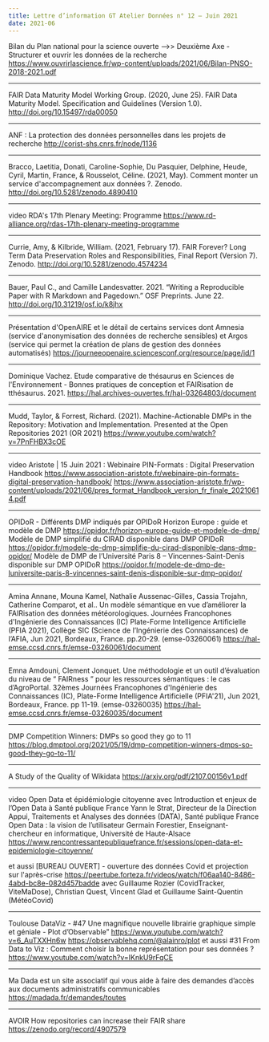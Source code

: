 ```yaml
---
title: Lettre d’information GT Atelier Données n° 12 – Juin 2021
date: 2021-06
---
```



Bilan du Plan national pour la science ouverte -->> Deuxième Axe - Structurer et ouvrir les données de la recherche 
<https://www.ouvrirlascience.fr/wp-content/uploads/2021/06/Bilan-PNSO-2018-2021.pdf>

----------------------------------------

FAIR Data Maturity Model Working Group. (2020, June 25). FAIR Data Maturity Model. Specification and Guidelines (Version 1.0). 
<http://doi.org/10.15497/rda00050>

----------------------------------------

ANF : La protection des données personnelles dans les projets de recherche
<http://corist-shs.cnrs.fr/node/1136>

----------------------------------------

Bracco, Laetitia, Donati, Caroline-Sophie, Du Pasquier, Delphine, Heude, Cyril, Martin, France, & Rousselot, Céline. (2021, May). Comment monter un service d'accompagnement aux données ?. Zenodo. 
<http://doi.org/10.5281/zenodo.4890410>

----------------------------------------

video RDA's 17th Plenary Meeting: Programme
<https://www.rd-alliance.org/rdas-17th-plenary-meeting-programme>

----------------------------------------

Currie, Amy, & Kilbride, William. (2021, February 17). FAIR Forever? Long Term Data Preservation Roles and Responsibilities, Final Report (Version 7). Zenodo. 
<http://doi.org/10.5281/zenodo.4574234>

----------------------------------------

Bauer, Paul C., and Camille Landesvatter. 2021. “Writing a Reproducible Paper with R Markdown and Pagedown.” OSF Preprints. June 22. 
<http://doi.org/10.31219/osf.io/k8jhx>

----------------------------------------

Présentation d'OpenAIRE et le détail de certains services dont Amnesia (service d'anonymisation des données de recherche sensibles) et Argos (service qui permet la création de plans de gestion des données automatisés)
<https://journeeopenaire.sciencesconf.org/resource/page/id/1>

----------------------------------------

Dominique Vachez. Etude comparative de thésaurus en Sciences de l'Environnement - Bonnes pratiques de conception et FAIRisation de tthésaurus. 2021.
<https://hal.archives-ouvertes.fr/hal-03264803/document>

----------------------------------------

Mudd, Taylor, & Forrest, Richard. (2021). Machine-Actionable DMPs in the Repository: Motivation and Implementation. Presented at the Open Repositories 2021 (OR 2021)
<https://www.youtube.com/watch?v=7PnFHBX3cOE>

----------------------------------------

video Aristote | 15 Juin 2021 : Webinaire PIN-Formats : Digital Preservation Handbook
<https://www.association-aristote.fr/webinaire-pin-formats-digital-preservation-handbook/>
<https://www.association-aristote.fr/wp-content/uploads/2021/06/pres_format_Handbook_version_fr_finale_20210614.pdf>

----------------------------------------

OPIDoR - Différents DMP indiqués par OPIDoR 
Horizon Europe : guide et modèle de DMP <https://opidor.fr/horizon-europe-guide-et-modele-de-dmp/>
Modèle de DMP simplifié du CIRAD disponible dans DMP OPIDoR <https://opidor.fr/modele-de-dmp-simplifie-du-cirad-disponible-dans-dmp-opidor/>
Modèle de DMP de l’Université Paris 8 – Vincennes-Saint-Denis disponible sur DMP OPIDoR <https://opidor.fr/modele-de-dmp-de-luniversite-paris-8-vincennes-saint-denis-disponible-sur-dmp-opidor/>

----------------------------------------

Amina Annane, Mouna Kamel, Nathalie Aussenac-Gilles, Cassia Trojahn, Catherine Comparot, et al.. Un modèle sémantique en vue d’améliorer la FAIRisation des données météorologiques. Journées Francophones d'Ingénierie des Connaissances (IC) Plate-Forme Intelligence Artificielle (PFIA 2021), Collège SIC (Science de l’Ingénierie des Connaissances) de l’AFIA, Jun 2021, Bordeaux, France. pp.20-29. (emse-03260061)
<https://hal-emse.ccsd.cnrs.fr/emse-03260061/document>

----------------------------------------

Emna Amdouni, Clement Jonquet. Une méthodologie et un outil d’évaluation du niveau de “ FAIRness ” pour les ressources sémantiques : le cas d’AgroPortal. 32èmes Journées Francophones d'Ingénierie des Connaissances (IC), Plate-Forme Intelligence Artificielle (PFIA'21), Jun 2021, Bordeaux, France. pp 11-19. (emse-03260035)
<https://hal-emse.ccsd.cnrs.fr/emse-03260035/document>

----------------------------------------

DMP Competition Winners: DMPs so good they go to 11 
<https://blog.dmptool.org/2021/05/19/dmp-competition-winners-dmps-so-good-they-go-to-11/>

----------------------------------------

A Study of the Quality of Wikidata
<https://arxiv.org/pdf/2107.00156v1.pdf>

----------------------------------------

video Open Data et épidémiologie citoyenne avec 
Introduction et enjeux de l’Open Data à Santé publique France
Yann le Strat, Directeur de la Direction Appui, Traitements et Analyses des données (DATA), Santé publique France
Open Data : la vision de l’utilisateur
Germain Forestier, Enseignant-chercheur en informatique, Université de Haute-Alsace
<https://www.rencontressantepubliquefrance.fr/sessions/open-data-et-epidemiologie-citoyenne/>

et aussi [BUREAU OUVERT] - ouverture des données Covid et projection sur l'après-crise
<https://peertube.forteza.fr/videos/watch/f06aa140-8486-4abd-bc8e-082d457badde>
avec Guillaume Rozier (CovidTracker, ViteMaDose), Christian Quest, Vincent Glad et Guillaume Saint-Quentin (MétéoCovid) 

----------------------------------------

Toulouse DataViz - #47 Une magnifique nouvelle librairie graphique simple et géniale - Plot d’Observable”
<https://www.youtube.com/watch?v=6_AuTXXHn6w>
<https://observablehq.com/@alainro/plot>
et aussi
#31 From Data to Viz : Comment choisir la bonne représentation pour ses données ?
<https://www.youtube.com/watch?v=IKnkU9rFqCE>

----------------------------------------

Ma Dada est un site associatif qui vous aide à faire des demandes d’accès aux documents administratifs communicables
<https://madada.fr/demandes/toutes>

----------------------------------------

AVOIR How repositories can increase their FAIR share  <https://zenodo.org/record/4907579>


